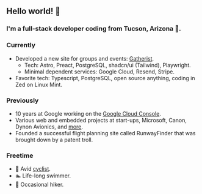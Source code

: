 ## Hello world! 👋

### I'm a full-stack developer coding from Tucson, Arizona 🌵.

### Currently

- Developed a new site for groups and events: [Gatherist](https://gatherist.org).
  - Tech: Astro, Preact, PostgreSQL, shadcn/ui (Tailwind), Playwright.
  - Minimal dependent services: Google Cloud, Resend, Stripe.
- Favorite tech: Typescript, PostgreSQL, open source anything, coding in Zed on Linux Mint.

### Previously

- 10 years at Google working on the [Google Cloud Console](https://console.cloud.google.com).
- Various web and embedded projects at start-ups, Microsoft, Canon, Dynon Avionics, and [more](https://www.linkedin.com/in/davidmparsons/).
- Founded a successful flight planning site called RunwayFinder that was brought down by a patent troll.

### Freetime

- 🚴 Avid [cyclist](https://www.strava.com/athletes/13009857).
- 🏊 Life-long swimmer.
- 🥾 Occasional hiker.
